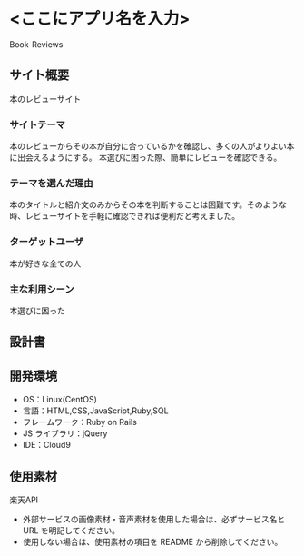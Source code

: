 # <ここにアプリ名を入力>
Book-Reviews
## サイト概要
本のレビューサイト
### サイトテーマ
本のレビューからその本が自分に合っているかを確認し、多くの人がよりよい本に出会えるようにする。
本選びに困った際、簡単にレビューを確認できる。


### テーマを選んだ理由
本のタイトルと紹介文のみからその本を判断することは困難です。そのような時、レビューサイトを手軽に確認できれば便利だと考えました。


### ターゲットユーザ
本が好きな全ての人

### 主な利用シーン
本選びに困った

## 設計書


## 開発環境

- OS：Linux(CentOS)
- 言語：HTML,CSS,JavaScript,Ruby,SQL
- フレームワーク：Ruby on Rails
- JS ライブラリ：jQuery
- IDE：Cloud9

## 使用素材
楽天API
- 外部サービスの画像素材・音声素材を使用した場合は、必ずサービス名と URL を明記してください。
- 使用しない場合は、使用素材の項目を README から削除してください。

